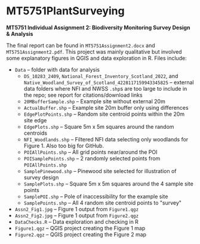 # MT5751PlantSurveying
**MT5751 Individual Assignment 2: Biodiversity Monitoring Survey Design & Analysis**

The final report can be found in `MT5751Assignment2.docx` and `MT5751Assignment2.pdf`. This project was mainly qualitative but involved some explanatory figures in QGIS and data exploration in R. Files include:

* `Data` – folder with data for analysis
    * `DS_10283_2409`, `National_Forest_Inventory_Scotland_2022`, and `Native_Woodland_Survey_of_Scotland_4228117159943345825` – external data folders where NFI and NWSS `.shp`s are too large to include in the repo; see report for citations/download links
    * `20MBufferSample.shp` – Example site without external 20m
    * `ActualBuffer.shp` – Example site 20m buffer only using differences
    * `EdgePlotPoints.shp` – Random site centroid points within the 20m site edge
    * `EdgePlots.shp` – Square 5m x 5m squares around the random centroids
    * `NFI_Woodlands.shp` – Filtered NFI data selecting only woodlands for Figure 1. Also too big for GitHub.
    * `POIAllPoints.shp` – All grid points near/around the POI
    * `POISamplePoints.shp` – 2 randomly selected points from `POIAllPoints.shp`
    * `SamplePinewood.shp` – Pinewood site selected for illustration of survey design
    * `SamplePlots.shp` – Square 5m x 5m squares around the 4 sample site points
    * `SamplePOI.shp` – Pole of inaccessibility for the example site
    * `SamplePoints.shp` – All 4 random site centroid points to "survey"
* `Assn2_Fig1.jpg` – Figure 1 output from `Figure1.qgz`
* `Assn2_Fig2.jpg` – Figure 1 output from `Figure2.qgz`
* `DataChecks.R` – Data exploration and checking in R
* `Figure1.qgz` – QGIS project creating the Figure 1 map
* `Figure2.qgz` – QGIS project creating the Figure 2 map
